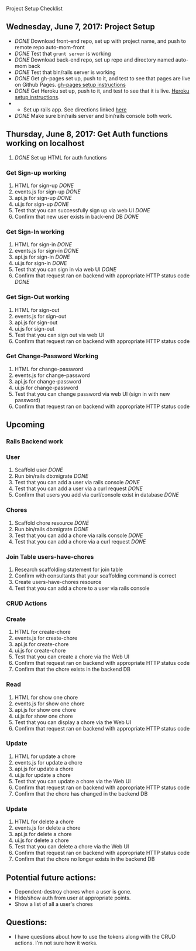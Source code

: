 Project Setup Checklist

## Wednesday, June 7, 2017: Project Setup

* *DONE* Download front-end repo, set up with project name, and push to remote repo auto-mom-front
* *DONE* Test that `grunt server` is working
* *DONE* Download back-end repo, set up repo and directory named auto-mom back
* *DONE* Test that bin/rails server is working
* *DONE* Get gh-pages set up, push to it, and test to see that pages are live on Github Pages. [gh-pages setup instructions](https://git.generalassemb.ly/ga-wdi-boston/gh-pages-deployment-guide)
* *DONE* Get Heroku set up, push to it, and test to see that it is live. [Heroku setup instructions](https://git.generalassemb.ly/ga-wdi-boston/rails-heroku-setup-guide).
* * Set up rails app. See directions linked [here](https://github.com/lisawilliams/simple-rails/tree/development)
* *DONE* Make sure bin/rails server and bin/rails console both work.


## Thursday, June 8, 2017: Get Auth functions working on localhost

1. *DONE* Set up HTML for auth functions

### Get Sign-up working
1. HTML for sign-up *DONE*
2. events.js for sign-up *DONE*
3. api.js for sign-up *DONE*
4. ui.js for sign-up *DONE*
5. Test that you can successfully sign up via web UI *DONE*
6. Confirm that new user exists in back-end DB *DONE*

### Get Sign-In working

1. HTML for sign-in *DONE*
2. events.js for sign-in *DONE*
3. api.js for sign-in *DONE*
4. ui.js for sign-in *DONE*
5. Test that you can sign in via web UI *DONE*
6. Confirm that request ran on backend with appropriate HTTP status code *DONE*

### Get Sign-Out working

1. HTML for sign-out
2. events.js for sign-out
3. api.js for sign-out
4. ui.js for sign-out
5. Test that you can sign out via web UI
6. Confirm that request ran on backend with appropriate HTTP status code

### Get Change-Password Working

1. HTML for change-password
2. events.js for change-password
3. api.js for change-password
4. ui.js for change-password
5. Test that you can change password via web UI (sign in with new password)
6. Confirm that request ran on backend with appropriate HTTP status code


## Upcoming

### Rails Backend work

### User

1. Scaffold user *DONE*
2. Run bin/rails db:migrate *DONE*
3. Test that you can add a user via rails console *DONE*
4. Test that you can add a user via a curl request *DONE*
5. Confirm that users you add via curl/console exist in database *DONE*

### Chores

1. Scaffold chore resource *DONE*
2. Run bin/rails db:migrate *DONE*
3. Test that you can add a chore via rails console *DONE*
4. Test that you can add a chore via a curl request *DONE*


### Join Table users-have-chores

1. Research scaffolding statement for join table
2. Confirm with consultants that your scaffolding command is correct
3. Create users-have-chores resource
4. Test that you can add a chore to a user via rails console



### CRUD Actions

### Create

1. HTML for create-chore
2. events.js for create-chore
3. api.js for create-chore
4. ui.js for create-chore
5. Test that you can create a chore via the Web UI
6. Confirm that request ran on backend with appropriate HTTP status code
7. Confirm that the chore exists in the backend DB


### Read

1. HTML for show one chore
2. events.js for show one chore
3. api.js for show one chore
4. ui.js for show one chore
5. Test that you can display a chore via the Web UI
6. Confirm that request ran on backend with appropriate HTTP status code

### Update

1. HTML for update a chore
2. events.js for update a chore
3. api.js for update a chore
4. ui.js for update a chore
5. Test that you can update a chore via the Web UI
6. Confirm that request ran on backend with appropriate HTTP status code
7. Confirm that the chore has changed in the backend DB

### Update

1. HTML for delete a chore
2. events.js for delete a chore
3. api.js for delete a chore
4. ui.js for delete a chore
5. Test that you can delete a chore via the Web UI
6. Confirm that request ran on backend with appropriate HTTP status code
7. Confirm that the chore no longer exists in the backend DB


## Potential future actions:

* Dependent-destroy chores when a user is gone.
* Hide/show auth from user at appropriate points.
* Show a list of all a user's chores

## Questions:

* I have questions about how to use the tokens along with the CRUD actions. I'm not sure how it works.

﻿

​
